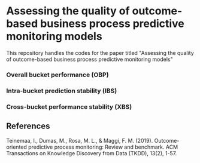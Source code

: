 # Assessing the quality of outcome-based business process predictive monitoring models
This repository handles the codes for the paper titled "Assessing the quality of outcome-based business process predictive monitoring models"
### Overall bucket performance (OBP)
### Intra-bucket prediction stability (IBS)
### Cross-bucket performance stability (XBS)

## References
Teinemaa, I., Dumas, M., Rosa, M. L., & Maggi, F. M. (2019). Outcome-oriented predictive process monitoring: Review and benchmark. ACM Transactions on Knowledge Discovery from Data (TKDD), 13(2), 1-57.
